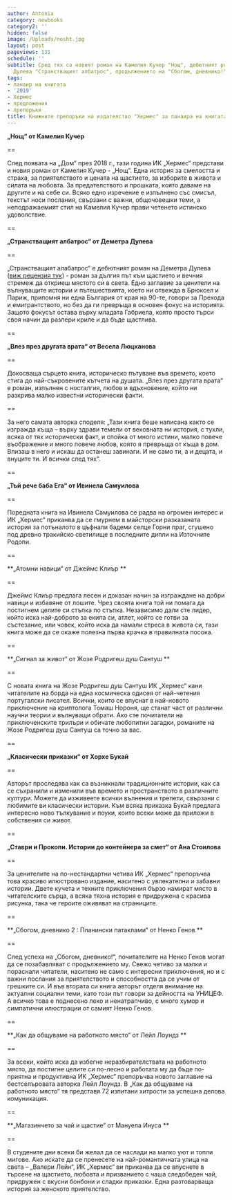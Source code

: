 ```yaml
---
author: Antonia
category: newbooks
category2: ''
hidden: false
image: /Uploads/nosht.jpg
layout: post
pageviews: 131
schedule: ''
subtitle: Сред тях са новият роман на Камелия Кучер "Нощ", дебютният роман на Деметра
  Дулева "Странстващият албатрос", продължението на "Сбогом, дневнико!" на Ненко Генов
tags:
- панаир на книгата
- '2019'
- Хермес
- предложения
- препоръки
title: Книжните препоръки на издателство "Хермес" за панаира на книгата 2019
---
```


**„Нощ“ от Камелия Кучер**

\==

След появата на „Дом“ през 2018 г., тази година ИК „Хермес“ представи и новия роман от Камелия Кучер - „Нощ“. Една история за смелостта и страха, за приятелството и цената на щастието, за изборите в живота и силата на любовта. За предателството и прошката, която даваме на другите и на себе си. Всяко едно изречение е изпълнено със смисъл, текстът носи послания, свързани с важни, общочовешки теми, а неподражаемият стил на Камелия Кучер прави четенето истинско удоволствие. 

\==

**„Странстващият албатрос“ от Деметра Дулева**

\==

„Странстващият алабатрос“ e дебютният роман на Деметра Дулева ([виж рецензия тук](https://literaturnirazgovori.com/bookreviews/2019/09/27/10-32-%D1%80%D0%B5%D1%86%D0%B5%D0%BD%D0%B7%D0%B8%D1%8F-%D1%81%D1%82%D1%80%D0%B0%D0%BD%D1%81%D1%82%D0%B2%D0%B0%D1%89%D0%B8%D1%8F%D1%82-%D0%B0%D0%BB%D0%B1%D0%B0%D1%82%D1%80%D0%BE%D1%81-%D0%B4%D0%B5%D0%BC%D0%B5%D1%82%D1%80%D0%B0-%D0%B4%D1%83%D0%BB%D0%B5%D0%B2%D0%B0-%D0%B7%D0%B0-%D0%B6%D0%B5%D1%80%D1%82%D0%B2%D0%B8%D1%82%D0%B5-%D0%B8-%D1%81%D0%B0%D0%BC%D0%BE%D1%82%D0%B0%D1%82%D0%B0-%D0%B2-%D0%BF%D0%BE%D1%81%D1%82%D0%B8%D0%B3%D0%B0%D0%BD%D0%B5%D1%82%D0%BE-%D0%BD%D0%B0-%D1%81%D0%B2%D0%BE%D0%B1%D0%BE%D0%B4%D0%B0.html)) - роман за дългия път към щастието и вечния стремеж да откриеш мястото си в света. Едно заглавие за ценители на вълнуващите истории и пътешествията, което ни отвежда в Брюксел и Париж, припомня ни една България от края на 90-те, говори за Прехода и емигрантството, но без да ги превръща в основен фокус на историята. Защото фокусът остава върху младата Габриела, която просто търси своя начин да разпери криле и да бъде щастлива. 

\==

**„Влез през другата врата“ от Весела Люцканова**

\==

Докосваща сърцето книга, историческо пътуване във времето, което стига до най-съкровените кътчета на душата. „Влез през другата врата“ е роман, изпълнен с носталгия, любов и вдъхновение, който ни разкрива малко известни исторически факти.

\==

За него самата авторка споделя: „Тази книга беше написана както се изгражда къща – върху здрави темели от вековната ни история, с тухли, всяка от тях исторически факт, и спойка от много истини, малко повече въображение и много повече любов, която я превръща от къща в дом. Влизаш в него и искаш да останеш завинаги. И не само ти, а и децата, и внуците ти. И всички след тях“.

\==

**„Тъй рече баба Ега“ от Ивинела Самуилова**

\==

Поредната книга на Ивинела Самуилова се радва на огромен интерес и ИК „Хермес“ приканва да се гмурнем в майсторски разказаната история за потъналото в цъфнали бадеми селце Горни праг, сгушено под древно тракийско светилище в последните дипли на Източните Родопи.

\==

**„Атомни навици“ от Джеймс Клиър **

\==

Джеймс Клиър предлага лесен и доказан начин за изграждане на добри навици и избавяне от лошите. Чрез своята книга той ни помага да постигнем целите си стъпка по стъпка. Независимо дали сте лидер, който иска най-доброто за екипа си, атлет, който се готви за състезание, или човек, който  иска да намали стреса в живота си, тази книга може да се окаже полезна първа крачка в правилната посока.

\==

**„Сигнал за живот“ от Жозе Родригеш душ Сантуш **

\==

С новата книга на Жозе Родригеш душ Сантуш ИК „Хермес“ кани читателите на борда на една космическа одисея от най-четения португалски писател. Всички, които се впуснат в най-новото приключение на криптолога Томаш Нороня, ще станат част от различни научни теории и вълнуващи обрати.  Ако сте почитатели на приключенските трилъри и обичате любопитни загадки, романите на  Жозе Родригеш душ Сантуш са точно за вас.

\==

**„Класически приказки“ от Хорхе Букай**

\==

Авторът проследява как са възникнали традиционните истории, как са се съхранили и изменили във времето и пространството в различните култури. Можете да изживеете всички вълнения и трепети, свързани с любимите ви класически истории. Към всяка приказка Букай предлага интересно ново тълкувание и поуки, които всеки може да приложи в собствения си живот.

\==

**„Ставри и Прокопи. Истории до контейнера за смет“ от Ана Стоилова**

\==

За ценителите на  по-нестандартни четива ИК „Хермес“ препоръчва това красиво илюстровано издание, наситено с увлекателни и забавни истории. Двете кучета и техните приключения бързо намират място в читателските сърца, а всяка тяхна история е придружена с красива рисунка, така че героите оживяват на страниците. 

\==

**„Сбогом, дневнико 2 : Планински патаклами“ от Ненко Генов **

\==

След успеха на „Сбогом, дневнико!“, почитателите на Ненко Генов могат да се позабавляват с продължението му. Свежо четиво за малки и пораснали читатели, наситено не само с интересни приключения, но и с важни послания за приятелството и способността да се учим от грешките си. И във втората си книга авторът отделя внимание на актуални социални теми, като този път говори за дейността на УНИЦЕФ. А всичко това е поднесено леко и ненатрапчиво, с много хумор и симпатични илюстрации от самият Ненко Генов.

\==

**„Как да общуваме на работното място“ от Лейл Лоундз **

\==

За всеки, който иска да избегне неразбирателствата на работното място, да постигне целите си по-лесно и работата му да бъде по-приятна и продуктивна ИК „Хермес“ препоръчва новото заглавие на бестселъровата авторка Лейл Лоундз. В „Как да общуваме на работното място“ тя представя 72 изпитани хитрости за успешна делова комуникация. 

\==

**„Магазинчето за чай и щастие“ от Мануела Инуса **

\==

В студените дни всеки би желал да се наслади на малко уют и топли мигове. Ако искате да се пренесете на  най-романтичната улица на света – „Валери Лейн“, ИК „Хермес“ ви приканва да се впуснете в търсене на щастието, любовта и призванието с чаша следобеден чай, придружен с вкусни бонбони и сладки приказки. Една разтоварваща история за женското приятелство.